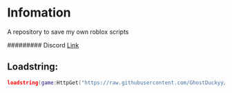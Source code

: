 # Infomation
A repository to save my own roblox scripts

######### Discord
[Link](https://discord.gg/TFUeFEESVv)
## Loadstring:
```lua
loadstring(game:HttpGet("https://raw.githubusercontent.com/GhostDuckyy/Bread/main/Loader/source.lua"))()
```
